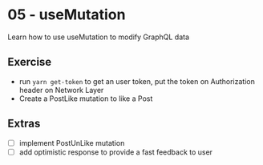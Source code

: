 # 05 - useMutation

Learn how to use useMutation to modify GraphQL data

## Exercise

- run `yarn get-token` to get an user token, put the token on Authorization header on Network Layer
- Create a PostLike mutation to like a Post

## Extras

- [ ] implement PostUnLike mutation
- [ ] add optimistic response to provide a fast feedback to user